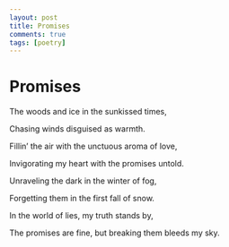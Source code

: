```yaml
---
layout: post
title: Promises
comments: true
tags: [poetry]
---
```


# Promises

The woods and ice in the sunkissed times,

Chasing winds disguised as warmth.

Fillin’ the air with the unctuous aroma of love,

Invigorating my heart with the promises untold.

Unraveling the dark in the winter of fog,

Forgetting them in the first fall of snow.

In the world of lies, my truth stands by,

The promises are fine, but breaking them bleeds my sky.
